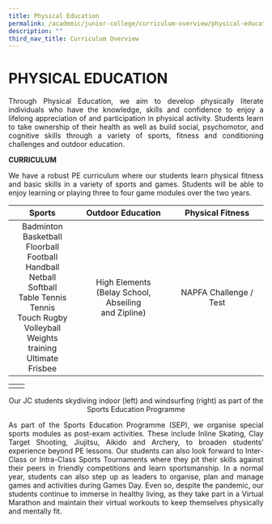 ```yaml
---
title: Physical Education
permalink: /academic/junior-college/curriculum-overview/physical-education/
description: ""
third_nav_title: Curriculum Overview
---
```

# PHYSICAL EDUCATION

<p style="text-align: justify;">Through Physical Education, we aim to develop physically literate individuals who have the knowledge, skills and confidence to enjoy a lifelong appreciation of and participation in physical activity. Students learn to take ownership of their health as well as build social, psychomotor, and cognitive skills through a variety of sports, fitness and conditioning challenges and outdoor education.</p>

**CURRICULUM**

<p style="text-align: justify;">We have a robust PE curriculum where our students learn physical fitness and basic skills in a variety of sports and games. Students will be able to enjoy learning or playing three to four game modules over the two years.</p>

|       Sports               |         Outdoor Education       |    Physical Fitness    |
|:----------------:|:--------------:|:---------------:|
| Badminton<br>Basketball<br>Floorball<br>Football<br>Handball<br>Netball<br>Softball<br>Table Tennis<br>Tennis<br>Touch Rugby<br>Volleyball<br>Weights training<br>Ultimate Frisbee | High Elements<br>(Belay School, Abseiling<br>and Zipline)<br> | NAPFA Challenge / Test |


|   |   |
|:-:|:-:|
|   |   |

<center>Our JC students skydiving indoor (left) and windsurfing (right) as part of the Sports Education Programme</center>

<p style="text-align: justify;">As part of the Sports Education Programme (SEP), we organise special sports modules as post-exam activities. These include Inline Skating, Clay Target Shooting, Jiujitsu, Aikido and Archery, to broaden students’ experience beyond PE lessons. Our students can also look forward to Inter-Class or Intra-Class Sports Tournaments where they pit their skills against their peers in friendly competitions and learn sportsmanship. In a normal year, students can also step up as leaders to organise, plan and manage games and activities during Games Day. Even so, despite the pandemic, our students continue to immerse in healthy living, as they take part in a Virtual Marathon and maintain their virtual workouts to keep themselves physically and mentally fit.</p>